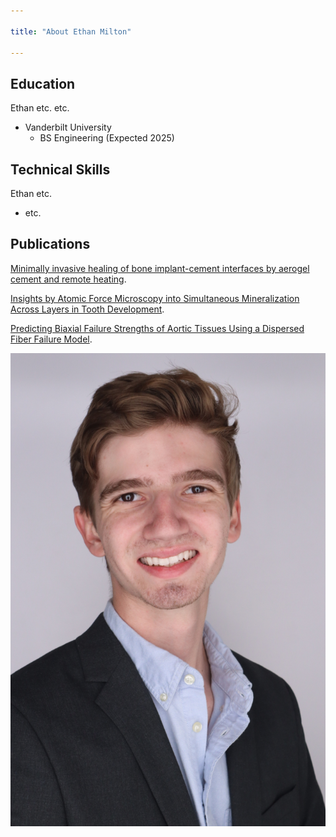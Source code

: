 ```yaml
---

title: "About Ethan Milton"

---
```


## Education

Ethan etc. etc.

* Vanderbilt University
  * BS Engineering (Expected 2025)

## Technical Skills

Ethan etc.

* etc.

## Publications 

[Minimally invasive healing of bone implant-cement interfaces by aerogel cement and remote heating](https://www.sciencedirect.com/science/article/pii/S2666998624006379).

[Insights by Atomic Force Microscopy into Simultaneous Mineralization Across Layers in Tooth Development](https://papers.ssrn.com/sol3/papers.cfm?abstract_id=4975892).

[Predicting Biaxial Failure Strengths of Aortic Tissues Using a Dispersed Fiber Failure Model](https://papers.ssrn.com/sol3/papers.cfm?abstract_id=4988347).

<img src="/assets/img/headshot28.jpg" alt="Ethan Milton"/>
